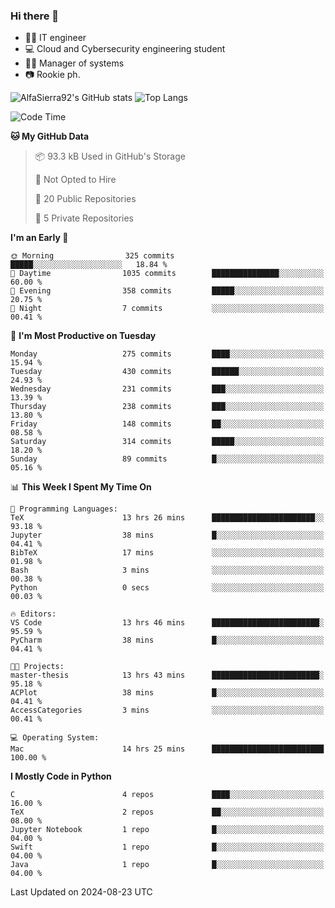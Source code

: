 ### Hi there 👋
- 👨‍💻 IT engineer
- 💻 Cloud and Cybersecurity engineering student
- 👨‍💼 Manager of systems
- 📷 Rookie ph.


![AlfaSierra92's GitHub stats](https://github-readme-stats.vercel.app/api?username=AlfaSierra92&theme=nord)
![Top Langs](https://github-readme-stats.vercel.app/api/top-langs/?username=AlfaSierra92&theme=nord&layout=compact)

<!--START_SECTION:waka-->
![Code Time](http://img.shields.io/badge/Code%20Time-181%20hrs%2014%20mins-blue)

**🐱 My GitHub Data** 

> 📦 93.3 kB Used in GitHub's Storage 
 > 
> 🚫 Not Opted to Hire
 > 
> 📜 20 Public Repositories 
 > 
> 🔑 5 Private Repositories 
 > 
**I'm an Early 🐤** 

```text
🌞 Morning                325 commits         █████░░░░░░░░░░░░░░░░░░░░   18.84 % 
🌆 Daytime                1035 commits        ███████████████░░░░░░░░░░   60.00 % 
🌃 Evening                358 commits         █████░░░░░░░░░░░░░░░░░░░░   20.75 % 
🌙 Night                  7 commits           ░░░░░░░░░░░░░░░░░░░░░░░░░   00.41 % 
```
📅 **I'm Most Productive on Tuesday** 

```text
Monday                   275 commits         ████░░░░░░░░░░░░░░░░░░░░░   15.94 % 
Tuesday                  430 commits         ██████░░░░░░░░░░░░░░░░░░░   24.93 % 
Wednesday                231 commits         ███░░░░░░░░░░░░░░░░░░░░░░   13.39 % 
Thursday                 238 commits         ███░░░░░░░░░░░░░░░░░░░░░░   13.80 % 
Friday                   148 commits         ██░░░░░░░░░░░░░░░░░░░░░░░   08.58 % 
Saturday                 314 commits         █████░░░░░░░░░░░░░░░░░░░░   18.20 % 
Sunday                   89 commits          █░░░░░░░░░░░░░░░░░░░░░░░░   05.16 % 
```


📊 **This Week I Spent My Time On** 

```text
💬 Programming Languages: 
TeX                      13 hrs 26 mins      ███████████████████████░░   93.18 % 
Jupyter                  38 mins             █░░░░░░░░░░░░░░░░░░░░░░░░   04.41 % 
BibTeX                   17 mins             ░░░░░░░░░░░░░░░░░░░░░░░░░   01.98 % 
Bash                     3 mins              ░░░░░░░░░░░░░░░░░░░░░░░░░   00.38 % 
Python                   0 secs              ░░░░░░░░░░░░░░░░░░░░░░░░░   00.03 % 

🔥 Editors: 
VS Code                  13 hrs 46 mins      ████████████████████████░   95.59 % 
PyCharm                  38 mins             █░░░░░░░░░░░░░░░░░░░░░░░░   04.41 % 

🐱‍💻 Projects: 
master-thesis            13 hrs 43 mins      ████████████████████████░   95.18 % 
ACPlot                   38 mins             █░░░░░░░░░░░░░░░░░░░░░░░░   04.41 % 
AccessCategories         3 mins              ░░░░░░░░░░░░░░░░░░░░░░░░░   00.41 % 

💻 Operating System: 
Mac                      14 hrs 25 mins      █████████████████████████   100.00 % 
```

**I Mostly Code in Python** 

```text
C                        4 repos             ████░░░░░░░░░░░░░░░░░░░░░   16.00 % 
TeX                      2 repos             ██░░░░░░░░░░░░░░░░░░░░░░░   08.00 % 
Jupyter Notebook         1 repo              █░░░░░░░░░░░░░░░░░░░░░░░░   04.00 % 
Swift                    1 repo              █░░░░░░░░░░░░░░░░░░░░░░░░   04.00 % 
Java                     1 repo              █░░░░░░░░░░░░░░░░░░░░░░░░   04.00 % 
```




 Last Updated on 2024-08-23 UTC
<!--END_SECTION:waka-->

<!--
**AlfaSierra92/AlfaSierra92** is a ✨ _special_ ✨ repository because its `README.md` (this file) appears on your GitHub profile.

Here are some ideas to get you started:

- 🔭 I’m currently working on ...
- 🌱 I’m currently learning ...
- 👯 I’m looking to collaborate on ...
- 🤔 I’m looking for help with ...
- 💬 Ask me about ...
- 📫 How to reach me: ...
- 😄 Pronouns: ...
- ⚡ Fun fact: ...
-->
